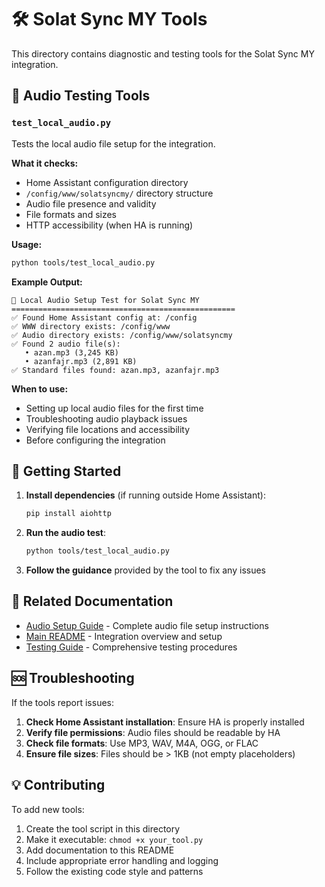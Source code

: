 # 🛠️ Solat Sync MY Tools

This directory contains diagnostic and testing tools for the Solat Sync MY integration.

## 🎵 Audio Testing Tools

### `test_local_audio.py`

Tests the local audio file setup for the integration.

**What it checks:**
- Home Assistant configuration directory
- `/config/www/solatsyncmy/` directory structure
- Audio file presence and validity
- File formats and sizes
- HTTP accessibility (when HA is running)

**Usage:**
```bash
python tools/test_local_audio.py
```

**Example Output:**
```
🎵 Local Audio Setup Test for Solat Sync MY
==================================================
✅ Found Home Assistant config at: /config
✅ WWW directory exists: /config/www
✅ Audio directory exists: /config/www/solatsyncmy
✅ Found 2 audio file(s):
   • azan.mp3 (3,245 KB)
   • azanfajr.mp3 (2,891 KB)
✅ Standard files found: azan.mp3, azanfajr.mp3
```

**When to use:**
- Setting up local audio files for the first time
- Troubleshooting audio playback issues
- Verifying file locations and accessibility
- Before configuring the integration

## 🚀 Getting Started

1. **Install dependencies** (if running outside Home Assistant):
   ```bash
   pip install aiohttp
   ```

2. **Run the audio test**:
   ```bash
   python tools/test_local_audio.py
   ```

3. **Follow the guidance** provided by the tool to fix any issues

## 📖 Related Documentation

- [Audio Setup Guide](../AUDIO_SETUP.md) - Complete audio file setup instructions
- [Main README](../README.md) - Integration overview and setup
- [Testing Guide](../TESTING_GUIDE.md) - Comprehensive testing procedures

## 🆘 Troubleshooting

If the tools report issues:

1. **Check Home Assistant installation**: Ensure HA is properly installed
2. **Verify file permissions**: Audio files should be readable by HA
3. **Check file formats**: Use MP3, WAV, M4A, OGG, or FLAC
4. **Ensure file sizes**: Files should be > 1KB (not empty placeholders)

## 💡 Contributing

To add new tools:

1. Create the tool script in this directory
2. Make it executable: `chmod +x your_tool.py`
3. Add documentation to this README
4. Include appropriate error handling and logging
5. Follow the existing code style and patterns 